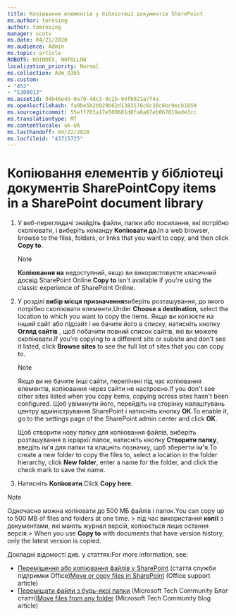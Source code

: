```yaml
---
title: Копіювання елементів у бібліотеці документів SharePoint
ms.author: toresing
author: tomresing
manager: scotv
ms.date: 04/21/2020
ms.audience: Admin
ms.topic: article
ROBOTS: NOINDEX, NOFOLLOW
localization_priority: Normal
ms.collection: Adm_O365
ms.custom:
- "452"
- "5300013"
ms.assetid: 94b46e45-0a79-4dc3-9c2b-94fb021a7f4a
ms.openlocfilehash: fa9be5b2b929b62d1383176c6c30c6bc9ecb1859
ms.sourcegitcommit: 55eff703a17e500681d8fa6a87eb067019ade3cc
ms.translationtype: MT
ms.contentlocale: uk-UA
ms.lasthandoff: 04/22/2020
ms.locfileid: "43715725"
---
```

# <a name="copy-items-in-a-sharepoint-document-library"></a><span data-ttu-id="e2e63-102">Копіювання елементів у бібліотеці документів SharePoint</span><span class="sxs-lookup"><span data-stu-id="e2e63-102">Copy items in a SharePoint document library</span></span>

1. <span data-ttu-id="e2e63-103">У веб-переглядачі знайдіть файли, папки або посилання, які потрібно скопіювати, і виберіть команду **Копіювати до**.</span><span class="sxs-lookup"><span data-stu-id="e2e63-103">In a web browser, browse to the files, folders, or links that you want to copy, and then click **Copy to**.</span></span>

    > [!NOTE]
    > <span data-ttu-id="e2e63-104">**Копіювання на** недоступний, якщо ви використовуєте класичний досвід SharePoint Online.</span><span class="sxs-lookup"><span data-stu-id="e2e63-104">**Copy to** isn't available if you're using the classic experience of SharePoint Online.</span></span>
  
2. <span data-ttu-id="e2e63-105">У розділі **вибір місця призначення**виберіть розташування, до якого потрібно скопіювати елементи.</span><span class="sxs-lookup"><span data-stu-id="e2e63-105">Under **Choose a destination**, select the location to which you want to copy the items.</span></span> <span data-ttu-id="e2e63-106">Якщо ви копіюєте на інший сайт або підсайт і не бачите його в списку, натисніть кнопку **Огляд сайтів** , щоб побачити повний список сайтів, які ви можете скопіювати.</span><span class="sxs-lookup"><span data-stu-id="e2e63-106">If you're copying to a different site or subsite and don't see it listed, click **Browse sites** to see the full list of sites that you can copy to.</span></span>

    > [!NOTE]
    > <span data-ttu-id="e2e63-107">Якщо ви не бачите інші сайти, перелічені під час копіювання елементів, копіювання через сайти не настроєно.</span><span class="sxs-lookup"><span data-stu-id="e2e63-107">If you don't see other sites listed when you copy items, copying across sites hasn't been configured.</span></span> <span data-ttu-id="e2e63-108">Щоб увімкнути його, перейдіть на сторінку налаштувань центру адміністрування SharePoint і натисніть кнопку **ОК**.</span><span class="sxs-lookup"><span data-stu-id="e2e63-108">To enable it, go to the settings page of the SharePoint admin center and click **OK**.</span></span>
  
    <span data-ttu-id="e2e63-109">Щоб створити нову папку для копіювання файлів, виберіть розташування в ієрархії папок, натисніть кнопку **Створити папку**, введіть ім'я для папки та клацніть позначку, щоб зберегти ім'я.</span><span class="sxs-lookup"><span data-stu-id="e2e63-109">To create a new folder to copy the files to, select a location in the folder hierarchy, click **New folder**, enter a name for the folder, and click the check mark to save the name.</span></span>

3. <span data-ttu-id="e2e63-110">Натисніть **Копіювати**.</span><span class="sxs-lookup"><span data-stu-id="e2e63-110">Click **Copy here**.</span></span>

> [!NOTE]
> <span data-ttu-id="e2e63-111">Одночасно можна копіювати до 500 МБ файлів і папок.</span><span class="sxs-lookup"><span data-stu-id="e2e63-111">You can copy up to 500 MB of files and folders at one time.</span></span> <span data-ttu-id="e2e63-112">> під час використання **копії** з документами, які мають журнал версій, копіюється лише остання версія.</span><span class="sxs-lookup"><span data-stu-id="e2e63-112">>  When you use **Copy to** with documents that have version history, only the latest version is copied.</span></span>
  
<span data-ttu-id="e2e63-113">Докладні відомості див. у статтях:</span><span class="sxs-lookup"><span data-stu-id="e2e63-113">For more information, see:</span></span>

 - <span data-ttu-id="e2e63-114">[Переміщення або копіювання файлів у SharePoint](https://support.office.com/article/move-or-copy-files-in-sharepoint-00e2f483-4df3-46be-a861-1f5f0c1a87bc) (стаття служби підтримки Office)</span><span class="sxs-lookup"><span data-stu-id="e2e63-114">[Move or copy files in SharePoint](https://support.office.com/article/move-or-copy-files-in-sharepoint-00e2f483-4df3-46be-a861-1f5f0c1a87bc) (Office support article)</span></span>
 - <span data-ttu-id="e2e63-115">[Переміщати файли з будь-якої папки](https://techcommunity.microsoft.com/t5/Microsoft-SharePoint-Blog/Now-move-files-anywhere-in-Office-365-SharePoint-and-OneDrive/ba-p/146973) (Microsoft Tech Community Блог статті)</span><span class="sxs-lookup"><span data-stu-id="e2e63-115">[Move files from any folder](https://techcommunity.microsoft.com/t5/Microsoft-SharePoint-Blog/Now-move-files-anywhere-in-Office-365-SharePoint-and-OneDrive/ba-p/146973) (Microsoft Tech Community blog article)</span></span>   